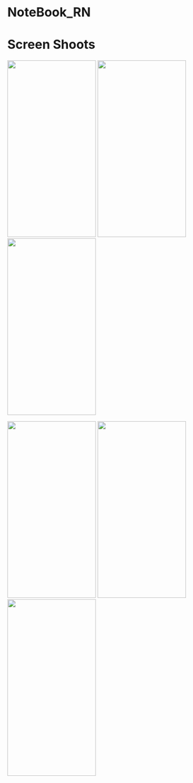 # NoteBook_RN

# Screen Shoots
<p float="left">
   <img src="https://user-images.githubusercontent.com/60041747/155018203-3be3b9f2-c214-4a80-a4d5-fa5d27ea905e.png" width="200" height="400" />
  <img src="https://user-images.githubusercontent.com/60041747/155018215-bf8ce9bb-3bba-4d6f-95d7-3154beddb8a6.png" width="200" height="400" />
  <img src="https://user-images.githubusercontent.com/60041747/155018357-84e1400c-1598-4722-8394-4cd89879072c.png" width="200" height="400" />
 
</p>
<p float="left">
   <img src="https://user-images.githubusercontent.com/60041747/155018377-81f5c258-440d-45b9-902e-5edcf333aa0c.png" width="200" height="400" />
  <img src="https://user-images.githubusercontent.com/60041747/155018398-4bc26b8f-ab00-46d8-b56f-e3e5bc1e7ba8.png" width="200" height="400" />
  <img src="https://user-images.githubusercontent.com/60041747/155018421-0062dab5-e148-411b-a354-34ed488bbcf2.png" width="200" height="400" />
 
</p>



